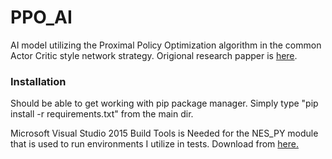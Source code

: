 # PPO_AI
AI model utilizing the Proximal Policy Optimization algorithm in the common Actor Critic style network strategy. Origional research papper is [here](https://arxiv.org/abs/1707.06347).

### Installation
Should be able to get working with pip package manager. Simply type "pip install -r requirements.txt"
from the main dir. 

Microsoft Visual Studio 2015 Build Tools is Needed for the NES_PY module that is used to run environments I utilize in tests. Download from [here.](https://www.microsoft.com/en-us/download/details.aspx?id=48159)

